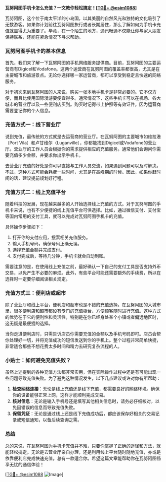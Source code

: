 **瓦努阿图手机卡怎么充值？一文教你轻松搞定！[[TG💪+ @esim1088](https://t.me/s/esim1088)]**

瓦努阿图，这个位于南太平洋的小岛国，以其美丽的自然风光和独特的文化吸引了无数游客。如果你计划前往瓦努阿图旅行或者长期居住，那么了解如何为手机卡充值就显得尤为重要了。毕竟，在一个陌生的地方，通讯畅通不仅能让你与家人朋友保持联系，还能在紧急情况下寻求帮助。

### 瓦努阿图手机卡的基本信息

首先，我们来了解一下瓦努阿图的手机网络服务提供商。目前，瓦努阿图的主要运营商有Digicel和Vodafone。这两个运营商在瓦努阿图的覆盖率都很高，尤其是在主要城市和旅游景点。无论你选择哪一家运营商，都可以享受到稳定且快速的网络服务。

对于初次来到瓦努阿图的人来说，购买一张本地手机卡是非常必要的。它不仅方便，而且比使用国际漫游要便宜得多。通常情况下，这些手机卡可以在机场、各大城市的营业厅以及一些便利店买到。购买时记得带上护照等有效证件，因为运营商需要登记你的个人信息。

### 充值方式一：线下营业厅

说到充值，最传统的方式就是去运营商的营业厅。在瓦努阿图的主要城市如维拉港（Port Vila）和卢甘维尔（Luganville），你都能找到Digicel或Vodafone的营业厅。营业厅的工作人员会根据你的需求提供相应的充值服务。通常他们会询问你需要充值多少金额，并要求你出示手机卡。

去营业厅充值的好处是你可以直接与工作人员交流，如果遇到问题可以及时解决。不过，这种方式可能会耗费一些时间，尤其是在高峰期的时候。因此，如果你赶时间的话，建议提前规划好行程。

### 充值方式二：线上充值平台

随着科技的发展，现在越来越多的人开始选择线上充值的方式。对于瓦努阿图的手机卡来说，也有不少便捷的线上充值平台可供选择。比如，通过微信支付、支付宝等国内常用的支付工具，就可以完成对瓦努阿图手机卡的充值。

具体操作步骤如下：
1. 打开你的支付应用，搜索相关充值服务。
2. 输入手机号码，确保号码正确无误。
3. 选择充值金额并完成支付。
4. 支付完成后，等待几分钟，手机卡就会自动到账。

需要注意的是，在使用线上充值之前，最好确认一下自己的支付工具是否支持外币交易，以免产生不必要的麻烦。此外，有些平台可能还需要额外的手续费，所以在选择时一定要仔细阅读相关规定。

### 充值方式三：便利店或超市

除了营业厅和线上平台，便利店和超市也是不错的充值选择。在瓦努阿图的大城市里，很多便利店和超市都设有专门的充值柜台，方便顾客随时进行充值。这种方式的优势在于它的便利性和灵活性，特别是在你已经身处某个小镇或者偏远地区时，这无疑是最便捷的选择。

当你走进便利店时，只需告诉店员你需要充值的金额以及手机号码即可。店员会帮你处理好一切，并将充值成功的短信发送到你的手机上。整个过程非常简单快捷，非常适合那些不想花费太多时间和精力去研究复杂流程的人。

### 小贴士：如何避免充值失败？

虽然上述提到的各种充值方法都非常实用，但在实际操作过程中还是有可能出现一些问题导致充值失败。为了避免这种情况发生，以下几点建议或许对你有所帮助：

1. **检查网络连接**：无论是线上充值还是线下充值，都需要良好的网络环境。确保你的设备能够正常上网，这样才能顺利完成交易。
2. **核对信息**：无论是输入手机号还是填写其他相关信息时，请务必仔细核对，以免因错误的信息而导致充值失败。
3. **保留凭证**：无论是通过线上还是线下充值成功后，都应该保存好相关的交易记录或短信通知，以备后续查询之需。

### 总结

总的来说，在瓦努阿图为手机卡充值并不难，只要你掌握了正确的途径和方法，就能轻松搞定。无论是去营业厅亲自办理，还是利用线上平台随时随地充值，亦或是依靠便利店完成快速充值，总有一款适合你。希望这篇文章能帮助你在瓦努阿图畅享无忧的通信体验！

[[TG💪+ @esim1088](https://t.me/s/esim1088) ![Image](https://i.postimg.cc/4NQfJmqS/Snipaste-2025-05-13-00-14-12.png)]